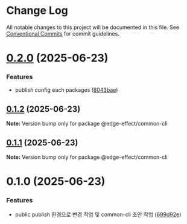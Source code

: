 # Change Log

All notable changes to this project will be documented in this file.
See [Conventional Commits](https://conventionalcommits.org) for commit guidelines.

# [0.2.0](https://github.com/Team-EdgeEffect/library-js/compare/@edge-effect/common-cli@0.1.2...@edge-effect/common-cli@0.2.0) (2025-06-23)

### Features

- publish config each packages ([8043bae](https://github.com/Team-EdgeEffect/library-js/commit/8043baefade9a6af14a51a4ae355376afd523a6e))

## [0.1.2](https://github.com/Team-EdgeEffect/library-js/compare/@edge-effect/common-cli@0.1.1...@edge-effect/common-cli@0.1.2) (2025-06-23)

**Note:** Version bump only for package @edge-effect/common-cli

## [0.1.1](https://github.com/Team-EdgeEffect/library-js/compare/@edge-effect/common-cli@0.1.0...@edge-effect/common-cli@0.1.1) (2025-06-23)

**Note:** Version bump only for package @edge-effect/common-cli

# 0.1.0 (2025-06-23)

### Features

- public publish 환경으로 변경 작업 및 common-cli 초안 작업 ([699d92e](https://github.com/Team-EdgeEffect/library-js/commit/699d92e279db6ba2306a9abac565d6ef45080a90))
